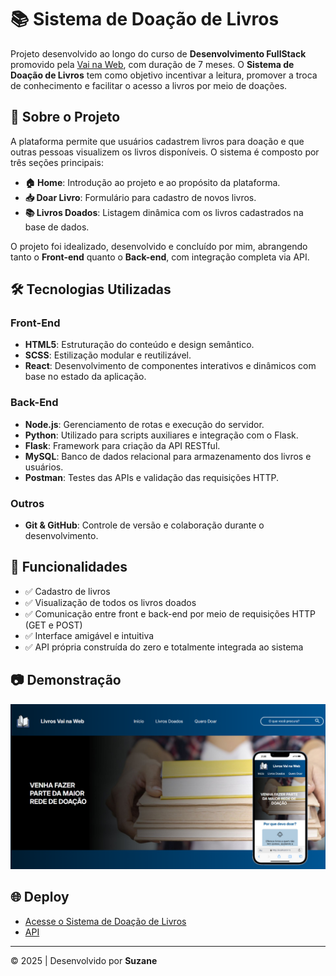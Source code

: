 # 📚 Sistema de Doação de Livros

Projeto desenvolvido ao longo do curso de **Desenvolvimento FullStack** promovido pela [Vai na Web](https://vainaweb.com.br/), com duração de 7 meses. O **Sistema de Doação de Livros** tem como objetivo incentivar a leitura, promover a troca de conhecimento e facilitar o acesso a livros por meio de doações.

## 🚀 Sobre o Projeto

A plataforma permite que usuários cadastrem livros para doação e que outras pessoas visualizem os livros disponíveis. O sistema é composto por três seções principais:

- **🏠 Home**: Introdução ao projeto e ao propósito da plataforma.
- **📥 Doar Livro**: Formulário para cadastro de novos livros.
- **📚 Livros Doados**: Listagem dinâmica com os livros cadastrados na base de dados.

O projeto foi idealizado, desenvolvido e concluído por mim, abrangendo tanto o **Front-end** quanto o **Back-end**, com integração completa via API.

## 🛠️ Tecnologias Utilizadas

### Front-End
- **HTML5**: Estruturação do conteúdo e design semântico.
- **SCSS**: Estilização modular e reutilizável.
- **React**: Desenvolvimento de componentes interativos e dinâmicos com base no estado da aplicação.

### Back-End
- **Node.js**: Gerenciamento de rotas e execução do servidor.
- **Python**: Utilizado para scripts auxiliares e integração com o Flask.
- **Flask**: Framework para criação da API RESTful.
- **MySQL**: Banco de dados relacional para armazenamento dos livros e usuários.
- **Postman**: Testes das APIs e validação das requisições HTTP.

### Outros
- **Git & GitHub**: Controle de versão e colaboração durante o desenvolvimento.

## 🔗 Funcionalidades

- ✅ Cadastro de livros
- ✅ Visualização de todos os livros doados
- ✅ Comunicação entre front e back-end por meio de requisições HTTP (GET e POST)
- ✅ Interface amigável e intuitiva
- ✅ API própria construída do zero e totalmente integrada ao sistema

## 📷 Demonstração

![Captura de tela da página inicial do Sistema de Doação de Livros](react.png)

## 🌐 Deploy

- [Acesse o Sistema de Doação de Livros](https://escola-vai-na-web.vercel.app/)
- [API](https://api-vainaweb.onrender.com)

---

© 2025 | Desenvolvido por **Suzane** 
